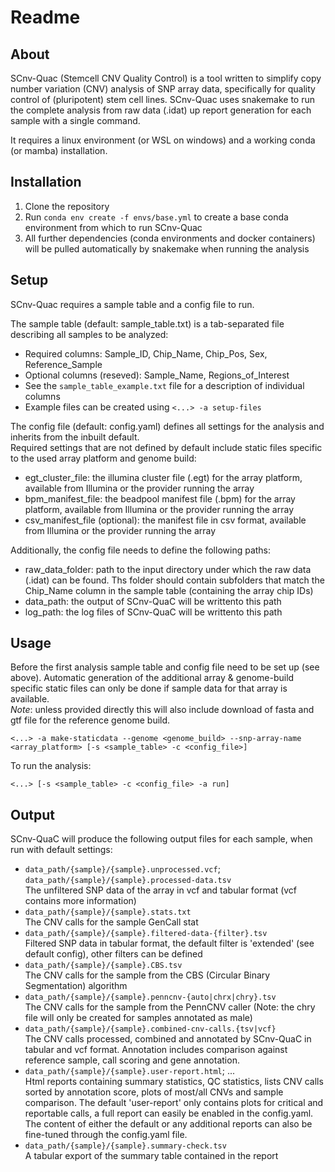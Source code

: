 # Readme

## About

SCnv-Quac (Stemcell CNV Quality Control) is a tool written to simplify copy number variation (CNV) analysis of SNP array data, specifically for quality control of (pluripotent) stem cell lines. 
SCnv-Quac uses snakemake to run the complete analysis from raw data (.idat) up report generation for each sample with a single command.

It requires a linux environment (or WSL on windows) and a working conda (or mamba) installation.

## Installation

1. Clone the repository
2. Run `conda env create -f envs/base.yml` to create a base conda environment from which to run SCnv-Quac
3. All further dependencies (conda environments and docker containers) will be pulled automatically by snakemake when running the analysis

## Setup

SCnv-Quac requires a sample table and a config file to run. 

The sample table (default: sample_table.txt) is a tab-separated file describing all samples to be analyzed:
- Required columns: Sample_ID, Chip_Name, Chip_Pos, Sex, Reference_Sample
- Optional columns (reseved): Sample_Name, Regions_of_Interest
- See the `sample_table_example.txt` file for a description of individual columns
- Example files can be created using `<...> -a setup-files`

The config file (default: config.yaml) defines all settings for the analysis and inherits from the inbuilt default.  
Required settings that are not defined by default include static files specific to the used array platform and genome build:
- egt_cluster_file: the illumina cluster file (.egt) for the array platform, available from Illumina or the provider running the array 
- bpm_manifest_file: the beadpool manifest file (.bpm) for the array platform, available from Illumina or the provider running the array
- csv_manifest_file (optional): the manifest file in csv format, available from Illumina or the provider running the array

Additionally, the config file needs to define the following paths:
- raw_data_folder: path to the input directory under which the raw data (.idat) can be found. Ths folder should contain subfolders that match the Chip_Name column in the sample table (containing the array chip IDs)
- data_path: the output of SCnv-QuaC will be writtento this path
- log_path: the log files of SCnv-QuaC will be writtento this path


## Usage

Before the first analysis sample table and config file need to be set up (see above).
Automatic generation of the additional array & genome-build specific static files can only be done if sample data for 
that array is available.  
*Note*: unless provided directly this will also include download of fasta and gtf file for the reference genome build.

`<...> -a make-staticdata --genome <genome_build> --snp-array-name <array_platform> [-s <sample_table> -c <config_file>]`

To run the analysis:

`<...> [-s <sample_table> -c <config_file> -a run]`

## Output

SCnv-QuaC will produce the following output files for each sample, when run with default settings:
- `data_path/{sample}/{sample}.unprocessed.vcf`; `data_path/{sample}/{sample}.processed-data.tsv`  
  The unfiltered SNP data of the array in vcf and tabular format (vcf contains more information)
- `data_path/{sample}/{sample}.stats.txt`  
  The CNV calls for the sample GenCall stat
- `data_path/{sample}/{sample}.filtered-data-{filter}.tsv`  
  Filtered SNP data in tabular format, the default filter is 'extended' (see default config), other filters can be defined
- `data_path/{sample}/{sample}.CBS.tsv`  
  The CNV calls for the sample from the CBS (Circular Binary Segmentation) algorithm
- `data_path/{sample}/{sample}.penncnv-{auto|chrx|chry}.tsv`  
  The CNV calls for the sample from the PennCNV caller (Note: the chry file will only be created for samples annotated as male)
- `data_path/{sample}/{sample}.combined-cnv-calls.{tsv|vcf}`  
  The CNV calls processed, combined and annotated by SCnv-QuaC in tabular and vcf format. Annotation includes comparison against reference sample, call scoring and gene annotation.
- `data_path/{sample}/{sample}.user-report.html`; ...  
  Html reports containing summary statistics, QC statistics, lists CNV calls sorted by annotation score, plots of most/all CNVs and sample comparison. The default 'user-report' only contains plots for critical and reportable calls, a full report can easily be enabled in the config.yaml. The content of either the default or any additional reports can also be fine-tuned through the config.yaml file.
- `data_path/{sample}/{sample}.summary-check.tsv`  
  A tabular export of the summary table contained in the report